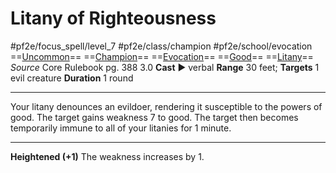 # Litany of Righteousness
#pf2e/focus_spell/level_7 #pf2e/class/champion #pf2e/school/evocation 
==[Uncommon](rules/traits/uncommon.md)== ==[Champion](rules/traits/champion.md)== ==[Evocation](rules/traits/evocation.md)== ==[Good](rules/traits/good.md)== ==[Litany](rules/traits/litany.md)==
*Source* Core Rulebook pg. 388 3.0
**Cast** ► verbal
**Range** 30 feet; **Targets** 1 evil creature
**Duration** 1 round

---
Your litany denounces an evildoer, rendering it susceptible to the powers of good. The target gains weakness 7 to good. The target then becomes temporarily immune to all of your litanies for 1 minute.

<hr>

**Heightened (+1)** The weakness increases by 1.